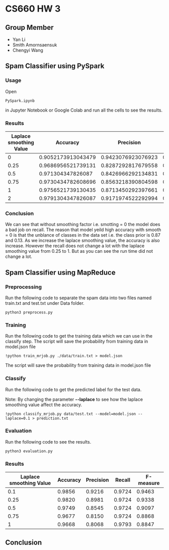 # CS660 HW 3
## Group Member
- Yan Li
- Smith Amornsaensuk
- Chengyi Wang

## Spam Classifier using PySpark
### Usage
Open 
```
PySpark.ipynb 
```
in Jupyter Notebook or Google Colab and run all the cells to see the results.

### Results
Laplace smoothing Value | Accuracy | Precision | Recall |F-measure| Run Time |
----------------------- | -------- | --------- | ------ | ------- | -------- |
0   | 0.9052173913043479 | 0.9423076923076923 | 0.3161290322580645| 0.47342995169082125 | 0:00:01.300303 |
0.25| 0.9686956521739131 | 0.8287292817679558 | 0.967741935483871 |0.8928571428571429 |0:00:01.130442|
0.5 | 0.971304347826087  | 0.8426966292134831 | 0.967741935483871 |0.9009009009009008|0:00:01.052726 |
0.75| 0.9730434782608696 | 0.8563218390804598 | 0.9612903225806452|0.905775075987842 |0:00:01.095822 |
1   | 0.9756521739130435 | 0.8713450292397661 | 0.9612903225806452|0.9141104294478527 |0:00:01.055738 |
2   | 0.9791304347826087 | 0.9171974522292994 | 0.9290322580645162|0.9230769230769231 |0:00:01.047157 |

### Conclusion
We can see that without smoothing factor i.e. smotting = 0 the model does a bad job on recall. 
The reason that model yeild high accuracy with smooth = 0 is that the unblance of classes in the data set i.e. the class prior is 0.87 and 0.13. As we increase the 
laplace smoothing value, the accuracy is also increase. However the recall does not change a lot with the laplace smoothing value from 0.25 to 1. But as you can see
the run time did not change a lot.

## Spam Classifier using MapReduce
### Preprocessing
Run the following code to separate the spam data into two files named train.txt and test.txt under Data folder.
```
python3 preprocess.py
```
### Training
Run the following code to get the training data which we can use in the classify step. The script will save the probability from training data in model.json file
```
!python train_mrjob.py ./data/train.txt > model.json
```
The script will save the probability from training data in model.json file

### Classify
Run the following code to get the predicted label for the test data.

Note: By changing the parameter **--laplace** to see how the laplace smoothing value affect the accuracy.
```
!python classify_mrjob.py data/test.txt --model=model.json --laplace=0.1 > prediction.txt
```
### Evaluation
Run the following code to see the results.
```
python3 evaluation.py
```
### Results
Laplace smoothing Value | Accuracy | Precision | Recall |F-measure| 
----------------------- | -------- | --------- | ------ | ------- | 
0.1  | 0.9856 | 0.9216 | 0.9724| 0.9463
0.25| 0.9820 | 0.8981 | 0.9724 |0.9338 
0.5 | 0.9749  | 0.8545 | 0.9724 |0.9097
0.75| 0.9677 | 0.8150 | 0.9724|0.8868 
1   | 0.9668 | 0.8068 | 0.9793|0.8847 

## Conclusion

